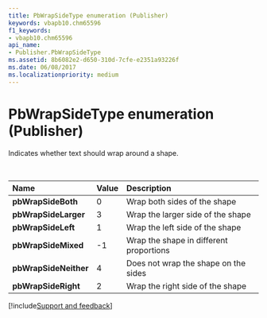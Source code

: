 ```yaml
---
title: PbWrapSideType enumeration (Publisher)
keywords: vbapb10.chm65596
f1_keywords:
- vbapb10.chm65596
api_name:
- Publisher.PbWrapSideType
ms.assetid: 8b6082e2-d650-310d-7cfe-e2351a93226f
ms.date: 06/08/2017
ms.localizationpriority: medium
---
```



# PbWrapSideType enumeration (Publisher)

Indicates whether text should wrap around a shape. 

<br/>

|Name|Value|Description|
|:-----|:-----|:-----|
| **pbWrapSideBoth**|0|Wrap both sides of the shape|
| **pbWrapSideLarger**|3|Wrap the larger side of the shape|
| **pbWrapSideLeft**|1|Wrap the left side of the shape|
| **pbWrapSideMixed**|-1|Wrap the shape in different proportions|
| **pbWrapSideNeither**|4|Does not wrap the shape on the sides|
| **pbWrapSideRight**|2|Wrap the right side of the shape|

[!include[Support and feedback](~/includes/feedback-boilerplate.md)]